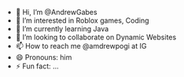 - 👋 Hi, I’m @AndrewGabes
- 👀 I’m interested in Roblox games, Coding
- 🌱 I’m currently learning Java
- 💞️ I’m looking to collaborate on Dynamic Websites
- 📫 How to reach me @amdrewpogi at IG
- 😄 Pronouns: him
- ⚡ Fun fact: ...

<!---
AndrewGabes/AndrewGabes is a ✨ special ✨ repository because its `README.md` (this file) appears on your GitHub profile.
You can click the Preview link to take a look at your changes.
--->

